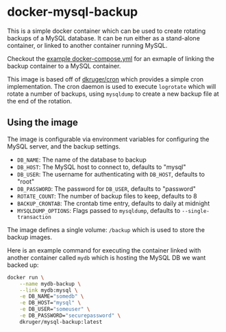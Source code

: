 # docker-mysql-backup

This is a simple docker container which can be used to create rotating backups
of a MySQL database. It can be run either as a stand-alone container, or linked
to another container running MySQL.

Checkout the [example docker-compose.yml](example/docker-compose.yml) for an
exmaple of linking the backup container to a MySQL container.

This image is based off of
[dkruger/cron](https://hub.docker.com/r/dkruger/cron/) which provides a simple
cron implementation. The cron daemon is used to execute `logrotate` which will
rotate a number of backups, using `mysqldump` to create a new backup file at
the end of the rotation.

## Using the image

The image is configurable via environment variables for configuring the MySQL
server, and the backup settings.

* `DB_NAME`: The name of the database to backup
* `DB_HOST`: The MySQL host to connect to, defaults to "mysql"
* `DB_USER`: The username for authenticating with `DB_HOST`, defaults to "root"
* `DB_PASSWORD`: The password for `DB_USER`, defaults to "password"
* `ROTATE_COUNT`: The number of backup files to keep, defaults to 8
* `BACKUP_CRONTAB`: The crontab time entry, defaults to daily at midnight
* `MYSQLDUMP_OPTIONS`: Flags passed to `mysqldump`, defaults to
`--single-transaction`

The image defines a single volume: `/backup` which is used to store the backup
images.

Here is an example command for executing the container linked with another
container called `mydb` which is hosting the MySQL DB we want backed up:
```bash
docker run \
    --name mydb-backup \
    --link mydb:mysql \
    -e DB_NAME="somedb" \
    -e DB_HOST="mysql" \
    -e DB_USER="someuser" \
    -e DB_PASSWORD="securepassword" \
    dkruger/mysql-backup:latest
```
